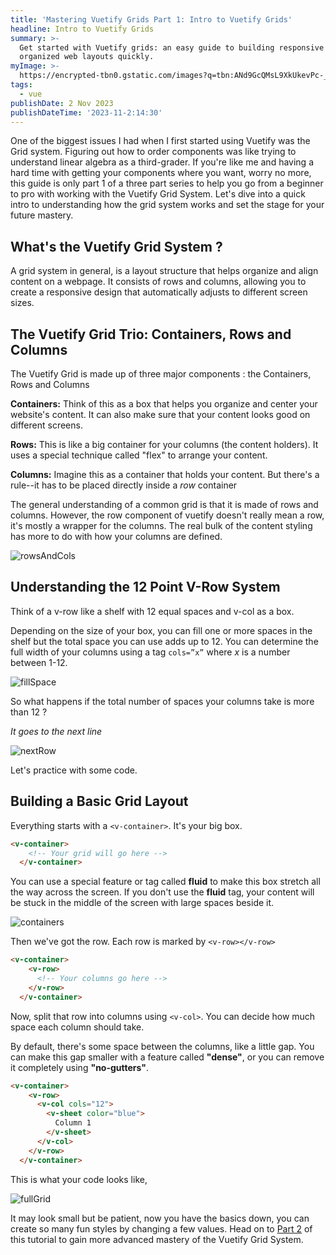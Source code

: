 ```yaml
---
title: 'Mastering Vuetify Grids Part 1: Intro to Vuetify Grids'
headline: Intro to Vuetify Grids
summary: >-
  Get started with Vuetify grids: an easy guide to building responsive and
  organized web layouts quickly.
myImage: >-
  https://encrypted-tbn0.gstatic.com/images?q=tbn:ANd9GcQMsL9XkUkevPc-_1irkVIkr62FfPacYPivJw&usqp=CAU
tags:
  - vue
publishDate: 2 Nov 2023
publishDateTime: '2023-11-2:14:30'
---
```


One of the biggest issues I had when I first started using Vuetify was the Grid system. Figuring out how to order components was like trying to understand linear algebra as a third-grader. If you're like me and having a hard time with getting your components where you want, worry no more, this guide is only part 1 of a three part series to help you go from a beginner to pro with working with the Vuetify Grid System. Let's dive into a quick intro to understanding how the grid system works and set the stage for your future mastery.

## What's the Vuetify Grid System ?

A grid system in general, is a layout structure that helps organize and align content on a webpage. It consists of rows and columns, allowing you to create a responsive design that automatically adjusts to different screen sizes.

## The Vuetify Grid Trio: Containers, Rows and Columns

The Vuetify Grid is made up of three major components : the Containers, Rows and Columns

**Containers:** Think of this as a box that helps you organize and center your website's content. It can also make sure that your content looks good on different screens.

**Rows:** This is like a big container for your columns (the content holders). It uses a special technique called "flex" to arrange your content.

**Columns:** Imagine this as a container that holds your content. But there's a rule--it has to be placed directly inside a _row_ container

The general understanding of a common grid is that it is made of rows and columns. However, the row component of vuetify doesn't really mean a row, it's mostly a wrapper for the columns. The real bulk of the content styling has more to do with how your columns are defined.

![rowsAndCols](https://res.cloudinary.com/dgdsc8fxf/image/upload/v1735780972/4_-_eFB0NeE_gwe1w6.png)

## Understanding the 12 Point V-Row System

Think of a v-row like a shelf with 12 equal spaces and v-col as a box.

Depending on the size of your box, you can fill one or more spaces in the shelf but the total space you can use adds up to 12\. You can determine the full width of your columns using a tag `cols=”x”` where _x_ is a number between 1-12.

![fillSpace](https://res.cloudinary.com/dgdsc8fxf/image/upload/v1735780971/1_-_vOmq5DV_agyqmq.png)

So what happens if the total number of spaces your columns take is more than 12 ?

_It goes to the next line_

![nextRow](https://res.cloudinary.com/dgdsc8fxf/image/upload/v1735780972/3_-_V9XOFJL_mjjw66.png)

Let's practice with some code.

## Building a Basic Grid Layout

Everything starts with a `<v-container>`. It's your big box.

```html
<v-container>
    <!-- Your grid will go here -->
  </v-container>
```

You can use a special feature or tag called **fluid** to make this box stretch all the way across the screen. If you don't use the **fluid** tag, your content will be stuck in the middle of the screen with large spaces beside it.

![containers](https://res.cloudinary.com/dgdsc8fxf/image/upload/v1735780971/2_-_NmJTrPE_tyddjk.png)

Then we've got the row. Each row is marked by `<v-row></v-row>`

```html
<v-container>
    <v-row>
      <!-- Your columns go here -->
    </v-row>
  </v-container>
```

Now, split that row into columns using `<v-col>`. You can decide how much space each column should take.

By default, there's some space between the columns, like a little gap. You can make this gap smaller with a feature called **"dense"**, or you can remove it completely using **"no-gutters"**.

```html
<v-container>
    <v-row>
      <v-col cols="12">
        <v-sheet color="blue">
          Column 1
        </v-sheet>
      </v-col>
    </v-row>
  </v-container>
```

This is what your code looks like,

![fullGrid](https://res.cloudinary.com/dgdsc8fxf/image/upload/v1735781160/ZH7aOpf_vsoagq.png)

It may look small but be patient, now you have the basics down, you can create so many fun styles by changing a few values. Head on to [Part 2](/blog/styling-vuetify-grids) of this tutorial to gain more advanced mastery of the Vuetify Grid System.
